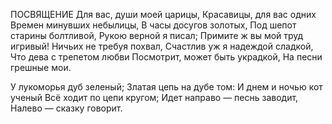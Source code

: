 ПОСВЯЩЕНИЕ
Для вас, души моей царицы,
Красавицы, для вас одних
Времен минувших небылицы,
В часы досугов золотых,
Под шепот старины болтливой,
Рукою верной я писал;
Примите ж вы мой труд игривый!
Ничьих не требуя похвал,
Счастлив уж я надеждой сладкой,
Что дева с трепетом любви
Посмотрит, может быть украдкой,
На песни грешные мои.

У лукоморья дуб зеленый;
Златая цепь на дубе том:
И днем и ночью кот ученый
Всё ходит по цепи кругом;
Идет направо — песнь заводит,
Налево — сказку говорит.
